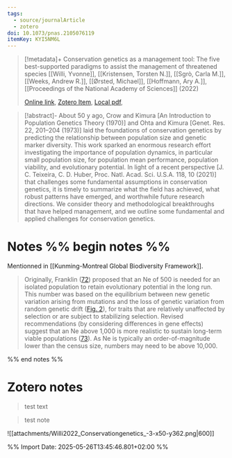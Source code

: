 ```yaml
---
tags:
  - source/journalArticle
  - zotero
doi: 10.1073/pnas.2105076119
itemKey: KYI5NM6L
---
```

>[!metadata]+
> Conservation genetics as a management tool: The five best-supported paradigms to assist the management of threatened species
> [[Willi, Yvonne]], [[Kristensen, Torsten N.]], [[Sgrò, Carla M.]], [[Weeks, Andrew R.]], [[Ørsted, Michael]], [[Hoffmann, Ary A.]], 
> [[Proceedings of the National Academy of Sciences]] (2022)
> 
> [Online link](https://www.pnas.org/doi/10.1073/pnas.2105076119), [Zotero Item](zotero://select/library/items/KYI5NM6L), [Local pdf](file://C:/Users/aburg/Documents/references/zotero/storage/Q9YYQ5NV/Willi2022_Conservationgenetics.pdf), 

>[!abstract]-
>About 50 y ago, Crow and Kimura [An Introduction to Population Genetics Theory (1970)] and Ohta and Kimura [Genet. Res. 22, 201–204 (1973)] laid the foundations of conservation genetics by predicting the relationship between population size and genetic marker diversity. This work sparked an enormous research effort investigating the importance of population dynamics, in particular small population size, for population mean performance, population viability, and evolutionary potential. In light of a recent perspective [J. C. Teixeira, C. D. Huber, Proc. Natl. Acad. Sci. U.S.A. 118, 10 (2021)] that challenges some fundamental assumptions in conservation genetics, it is timely to summarize what the field has achieved, what robust patterns have emerged, and worthwhile future research directions. We consider theory and methodological breakthroughs that have helped management, and we outline some fundamental and applied challenges for conservation genetics.

# Notes %% begin notes %%
Mentionned in [[Kunming-Montreal Global Biodiversity Framework]].

> Originally, Franklin ([72](https://www.pnas.org/doi/10.1073/pnas.2105076119#core-r72)) proposed that an Ne of 500 is needed for an isolated population to retain evolutionary potential in the long run. This number was based on the equilibrium between new genetic variation arising from mutations and the loss of genetic variation from random genetic drift ([Fig. 2](https://www.pnas.org/doi/10.1073/pnas.2105076119#fig02)), for traits that are relatively unaffected by selection or are subject to stabilizing selection. Revised recommendations (by considering differences in gene effects) suggest that an Ne above 1,000 is more realistic to sustain long-term viable populations ([73](https://www.pnas.org/doi/10.1073/pnas.2105076119#core-r73)). As Ne is typically an order-of-magnitude lower than the census size, numbers may need to be above 10,000.

%% end notes %%

# Zotero notes
> test text

> test note
	
![[attachments/Willi2022_Conservationgenetics_-3-x50-y362.png|600]]
	


%% Import Date: 2025-05-26T13:45:46.801+02:00 %%
